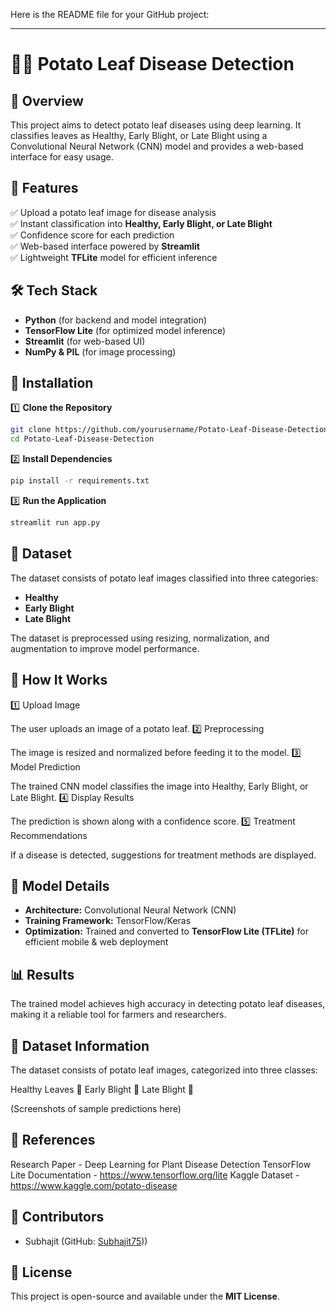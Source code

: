 Here is the README file for your GitHub project:  

---

# 🥔🥬 Potato Leaf Disease Detection  

## 🌟 Overview  
This project aims to detect potato leaf diseases using deep learning. It classifies leaves as Healthy, Early Blight, or Late Blight using a Convolutional Neural Network (CNN) model and provides a web-based interface for easy usage.

## 📌 Features  
✅ Upload a potato leaf image for disease analysis  
✅ Instant classification into **Healthy, Early Blight, or Late Blight**  
✅ Confidence score for each prediction  
✅ Web-based interface powered by **Streamlit**  
✅ Lightweight **TFLite** model for efficient inference  

## 🛠️ Tech Stack  
- **Python** (for backend and model integration)  
- **TensorFlow Lite** (for optimized model inference)  
- **Streamlit** (for web-based UI)  
- **NumPy & PIL** (for image processing)  

## 🚀 Installation  

1️⃣ **Clone the Repository**  
```sh
git clone https://github.com/yourusername/Potato-Leaf-Disease-Detection.git
cd Potato-Leaf-Disease-Detection
```
  
2️⃣ **Install Dependencies**  
```sh
pip install -r requirements.txt
```

3️⃣ **Run the Application**  
```sh
streamlit run app.py
```

## 📁 Dataset  
The dataset consists of potato leaf images classified into three categories:  
- **Healthy**  
- **Early Blight**  
- **Late Blight**  

The dataset is preprocessed using resizing, normalization, and augmentation to improve model performance.

## 📖 How It Works
1️⃣ Upload Image

The user uploads an image of a potato leaf.
2️⃣ Preprocessing

The image is resized and normalized before feeding it to the model.
3️⃣ Model Prediction

The trained CNN model classifies the image into Healthy, Early Blight, or Late Blight.
4️⃣ Display Results

The prediction is shown along with a confidence score.
5️⃣ Treatment Recommendations

If a disease is detected, suggestions for treatment methods are displayed.

## 📖 Model Details  
- **Architecture:** Convolutional Neural Network (CNN)  
- **Training Framework:** TensorFlow/Keras  
- **Optimization:** Trained and converted to **TensorFlow Lite (TFLite)** for efficient mobile & web deployment  

## 📊 Results  
The trained model achieves high accuracy in detecting potato leaf diseases, making it a reliable tool for farmers and researchers.  

## 🎯 Dataset Information
The dataset consists of potato leaf images, categorized into three classes:

Healthy Leaves 🌱
Early Blight 🍂
Late Blight 🍁 

(Screenshots of sample predictions here)  

## 🔗 References
Research Paper - Deep Learning for Plant Disease Detection
TensorFlow Lite Documentation - https://www.tensorflow.org/lite
Kaggle Dataset - https://www.kaggle.com/potato-disease

## 🤝 Contributors  
- Subhajit  (GitHub: [Subhajit75](https://github.com/Subhajit75)))  

## 📜 License  
This project is open-source and available under the **MIT License**.  


